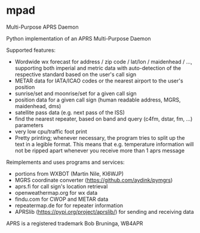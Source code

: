 # mpad
Multi-Purpose APRS Daemon

Python implementation of an APRS Multi-Purpose Daemon

Supported features:
- Wordwide wx forecast for address / zip code / lat/lon / maidenhead / ..., supporting both imperial and metric data with auto-detection of the respective standard based on the user's call sign
- METAR data for IATA/ICAO codes or the nearest airport to the user's position
- sunrise/set and moonrise/set for a given call sign
- position data for a given call sign (human readable address, MGRS, maidenhead, dms)
- satellite pass data (e.g. next pass of the ISS)
- find the nearest repeater, based on band and query (c4fm, dstar, fm, ...) parameters
- very low cpu/traffic foot print
- Pretty printing; whenever necessary, the program tries to split up the text in a legible format. This means that e.g. temperature information will not be ripped apart whenever you receive more than 1 aprs message

Reimplements and uses programs and services:
- portions from WXBOT (Martin Nile, KI6WJP)
- MGRS coordinate converter (https://github.com/aydink/pymgrs)
- aprs.fi for call sign's location retrieval
- openweathermap.org for wx data
- findu.com for CWOP and METAR data
- repeatermap.de for for repeater information
- APRSlib (https://pypi.org/project/aprslib/) for sending and receiving data

APRS is a registered trademark Bob Bruninga, WB4APR
